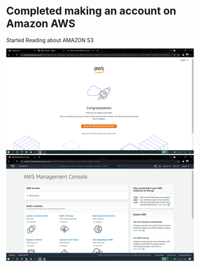 # Completed making an account on Amazon AWS

Started Reading about AMAZON S3 

![](images/Screenshot1.png)
![](images/Snip.png)
